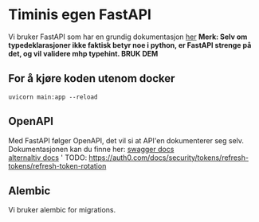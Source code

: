 # Timinis egen FastAPI

Vi bruker FastAPI som har en grundig dokumentasjon [her](https://fastapi.tiangolo.com/)
**Merk: Selv om typedeklarasjoner ikke faktisk betyr noe i python, er FastAPI strenge på det, og vil validere mhp typehint. BRUK DEM**

## For å kjøre koden utenom docker

`uvicorn main:app --reload`

## OpenAPI

Med FastAPI følger OpenAPI, det vil si at API'en dokumenterer seg selv. Dokumentasjonen kan du finne her:
[swagger docs](http://127.0.0.1:8000/docs)  
[alternaltiv docs](http://127.0.0.1:8000/redoc)
'
TODO: https://auth0.com/docs/security/tokens/refresh-tokens/refresh-token-rotation

## Alembic

Vi bruker alembic for migrations.
